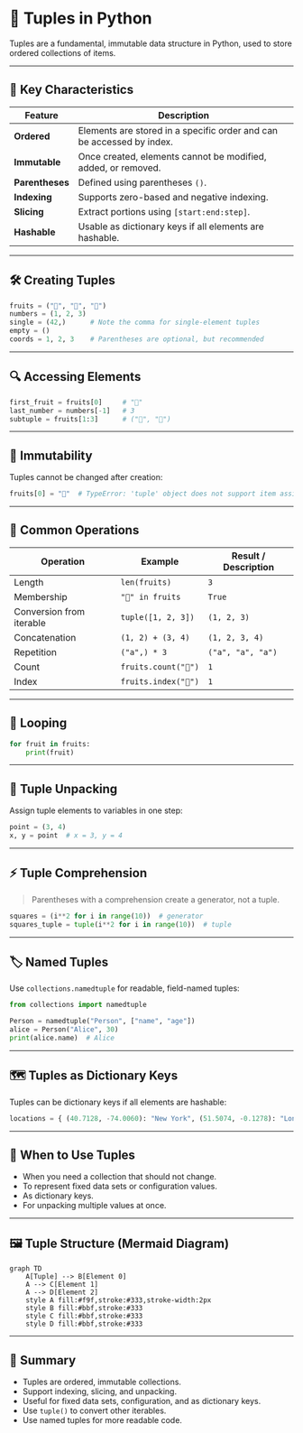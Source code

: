 # 🍇 Tuples in Python

Tuples are a fundamental, immutable data structure in Python, used to store ordered collections of items.

---

## 📝 Key Characteristics

| Feature         | Description                                                                 |
|-----------------|-----------------------------------------------------------------------------|
| **Ordered**     | Elements are stored in a specific order and can be accessed by index.        |
| **Immutable**   | Once created, elements cannot be modified, added, or removed.                |
| **Parentheses** | Defined using parentheses `()`.                                              |
| **Indexing**    | Supports zero-based and negative indexing.                                   |
| **Slicing**     | Extract portions using `[start:end:step]`.                                   |
| **Hashable**    | Usable as dictionary keys if all elements are hashable.                      |

---

## 🛠️ Creating Tuples

```python
fruits = ("🍎", "🍌", "🍒")
numbers = (1, 2, 3)
single = (42,)      # Note the comma for single-element tuples
empty = ()
coords = 1, 2, 3    # Parentheses are optional, but recommended
```

---

## 🔍 Accessing Elements

```python
first_fruit = fruits[0]     # "🍎"
last_number = numbers[-1]   # 3
subtuple = fruits[1:3]      # ("🍌", "🍒")
```

---

## 🚫 Immutability

Tuples cannot be changed after creation:

```python
fruits[0] = "🥭"  # TypeError: 'tuple' object does not support item assignment
```

---

## 🔄 Common Operations

| Operation                | Example                        | Result / Description                  |
|--------------------------|--------------------------------|---------------------------------------|
| Length                   | `len(fruits)`                  | `3`                                   |
| Membership               | `"🍎" in fruits`               | `True`                                |
| Conversion from iterable | `tuple([1, 2, 3])`             | `(1, 2, 3)`                           |
| Concatenation            | `(1, 2) + (3, 4)`              | `(1, 2, 3, 4)`                        |
| Repetition               | `("a",) * 3`                   | `("a", "a", "a")`                     |
| Count                    | `fruits.count("🍎")`            | `1`                                   |
| Index                    | `fruits.index("🍌")`            | `1`                                   |

---

## 🔁 Looping

```python
for fruit in fruits:
    print(fruit)
```

---

## 🧩 Tuple Unpacking

Assign tuple elements to variables in one step:

```python
point = (3, 4)
x, y = point  # x = 3, y = 4
```

---

## ⚡ Tuple Comprehension

> Parentheses with a comprehension create a generator, not a tuple.

```python
squares = (i**2 for i in range(10))  # generator
squares_tuple = tuple(i**2 for i in range(10))  # tuple
```

---

## 🏷️ Named Tuples

Use `collections.namedtuple` for readable, field-named tuples:

```python
from collections import namedtuple

Person = namedtuple("Person", ["name", "age"])
alice = Person("Alice", 30)
print(alice.name)  # Alice
```

---

## 🗺️ Tuples as Dictionary Keys

Tuples can be dictionary keys if all elements are hashable:

```python
locations = { (40.7128, -74.0060): "New York", (51.5074, -0.1278): "London" }
```

---

## 🧠 When to Use Tuples

- When you need a collection that should not change.
- To represent fixed data sets or configuration values.
- As dictionary keys.
- For unpacking multiple values at once.

---

## 🖼️ Tuple Structure (Mermaid Diagram)

```mermaid
graph TD
    A[Tuple] --> B[Element 0]
    A --> C[Element 1]
    A --> D[Element 2]
    style A fill:#f9f,stroke:#333,stroke-width:2px
    style B fill:#bbf,stroke:#333
    style C fill:#bbf,stroke:#333
    style D fill:#bbf,stroke:#333
```

---

## 📝 Summary

- Tuples are ordered, immutable collections.
- Support indexing, slicing, and unpacking.
- Useful for fixed data sets, configuration, and as dictionary keys.
- Use `tuple()` to convert other iterables.
- Use named tuples for more readable code.